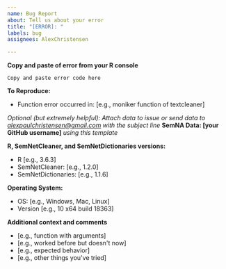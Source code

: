 ```yaml
---
name: Bug Report
about: Tell us about your error
title: "[ERROR]: "
labels: bug
assignees: AlexChristensen

---
```


<!--- Please replace information in the [square brackets] and delete the brackets -->

**Copy and paste of error from your R console**
```
Copy and paste error code here
```

**To Reproduce:**
- Function error occurred in: [e.g., moniker function of textcleaner]

*Optional (but extremely helpful): Attach data to issue or send data to alexpaulchristensen@gmail.com with the subject line* **SemNA Data: [your GitHub username]** *using this template* 

**R, SemNetCleaner, and SemNetDictionaries versions:**
- R [e.g., 3.6.3]
- SemNetCleaner: [e.g., 1.2.0]
- SemNetDictionaries: [e.g., 1.1.6]

**Operating System:**
 - OS: [e.g., Windows, Mac, Linux]
 - Version [e.g., 10 x64 build 18363]

**Additional context and comments**
- [e.g., function with arguments]
- [e.g., worked before but doesn't now]
- [e.g., expected behavior]
- [e.g., other things you've tried]
